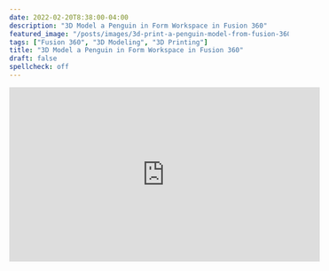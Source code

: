 ```yaml
---
date: 2022-02-20T8:38:00-04:00
description: "3D Model a Penguin in Form Workspace in Fusion 360"
featured_image: "/posts/images/3d-print-a-penguin-model-from-fusion-360.jpg"
tags: ["Fusion 360", "3D Modeling", "3D Printing"]
title: "3D Model a Penguin in Form Workspace in Fusion 360"
draft: false
spellcheck: off
---
```


<div class="iframe-16-9-container">
<iframe class="youTubeIframe" width="560" height="315" src="https://www.youtube.com/embed/X77jad1NWzc?rel=0" title="YouTube video player" frameborder="0" allow="accelerometer; autoplay; clipboard-write; encrypted-media; gyroscope; picture-in-picture; web-share" allowfullscreen></iframe>
</div>
